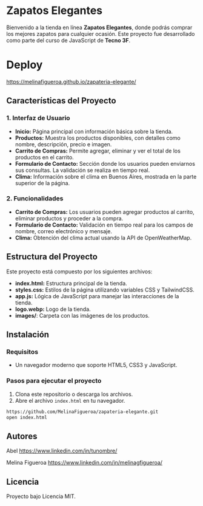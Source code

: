 # Zapatos Elegantes

Bienvenido a la tienda en línea **Zapatos Elegantes**, donde podrás comprar los mejores zapatos para cualquier ocasión. Este proyecto fue desarrollado como parte del curso de JavaScript de **Tecno 3F**.

# Deploy 

https://melinafigueroa.github.io/zapateria-elegante/


## Características del Proyecto

### 1. **Interfaz de Usuario**
- **Inicio:** Página principal con información básica sobre la tienda.
- **Productos:** Muestra los productos disponibles, con detalles como nombre, descripción, precio e imagen.
- **Carrito de Compras:** Permite agregar, eliminar y ver el total de los productos en el carrito.
- **Formulario de Contacto:** Sección donde los usuarios pueden enviarnos sus consultas. La validación se realiza en tiempo real.
- **Clima:** Información sobre el clima en Buenos Aires, mostrada en la parte superior de la página.

### 2. **Funcionalidades**
- **Carrito de Compras:** Los usuarios pueden agregar productos al carrito, eliminar productos y proceder a la compra.
- **Formulario de Contacto:** Validación en tiempo real para los campos de nombre, correo electrónico y mensaje.
- **Clima:** Obtención del clima actual usando la API de OpenWeatherMap.

## Estructura del Proyecto

Este proyecto está compuesto por los siguientes archivos:

- **index.html:** Estructura principal de la tienda.
- **styles.css:** Estilos de la página utilizando variables CSS y TailwindCSS.
- **app.js:** Lógica de JavaScript para manejar las interacciones de la tienda.
- **logo.webp:** Logo de la tienda.
- **images/**: Carpeta con las imágenes de los productos.

## Instalación

### Requisitos

- Un navegador moderno que soporte HTML5, CSS3 y JavaScript.

### Pasos para ejecutar el proyecto

1. Clona este repositorio o descarga los archivos.
2. Abre el archivo `index.html` en tu navegador.

```bash
https://github.com/MelinaFigueroa/zapateria-elegante.git
open index.html
```

## Autores

Abel 
https://www.linkedin.com/in/tunombre/

Melina Figueroa
https://www.linkedin.com/in/melinagfigueroa/


## Licencia

Proyecto bajo Licencia MIT.




